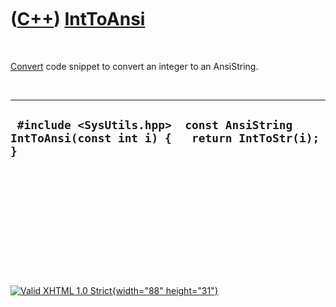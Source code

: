



 

 

 

 

 

([C++](Cpp.htm)) [IntToAnsi](CppIntToAnsi.htm)
==============================================

 

[Convert](CppConvert.htm) code snippet to convert an integer to an
AnsiString.

 

  -----------------------------------------------------------------------------------------------
  ` #include <SysUtils.hpp>  const AnsiString IntToAnsi(const int i) {   return IntToStr(i); }`
  -----------------------------------------------------------------------------------------------

 

 

 

 

 





 

[![Valid XHTML 1.0 Strict](valid-xhtml10.png){width="88"
height="31"}](http://validator.w3.org/check?uri=referer)
